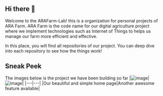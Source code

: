 ## Hi there 👋

Welcome to the ARAFarm-Lab! this is a organization for personal projects of ARA Farm. ARA Farm is the code name for our digital agriculture project where we implement technologies such as Internet of Things to helps us manage our farm more efficient and effective.

In this place, you will find all repositories of our project. You can deep dive into each repository to see how the things work!

## Sneak Peek
The images below is the project we have been building so far
|![image](https://github.com/ARAFarm-Lab/.github/assets/7591715/ef77c2bd-3a40-4dbd-995c-ee13f6266e61)|![image](https://github.com/ARAFarm-Lab/.github/assets/7591715/3758bcc3-43f4-40e1-9228-422c7ca3ec08)|
|---|---|
|Our beautiful and simple home page|Another awesome feature available|
